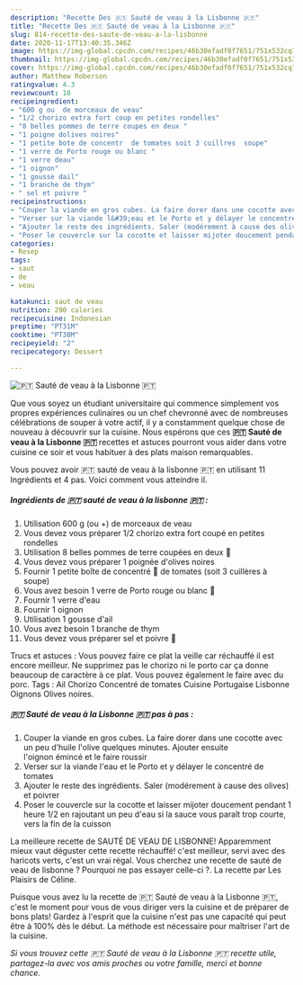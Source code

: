 ```yaml
---
description: "Recette Des 🇵🇹 Sauté de veau à la Lisbonne 🇵🇹"
title: "Recette Des 🇵🇹 Sauté de veau à la Lisbonne 🇵🇹"
slug: 814-recette-des-saute-de-veau-a-la-lisbonne
date: 2020-11-17T13:40:35.346Z
image: https://img-global.cpcdn.com/recipes/46b30efadf0f7651/751x532cq70/🇵🇹-saute-de-veau-a-la-lisbonne-🇵🇹-photo-principale-de-la-recette.jpg
thumbnail: https://img-global.cpcdn.com/recipes/46b30efadf0f7651/751x532cq70/🇵🇹-saute-de-veau-a-la-lisbonne-🇵🇹-photo-principale-de-la-recette.jpg
cover: https://img-global.cpcdn.com/recipes/46b30efadf0f7651/751x532cq70/🇵🇹-saute-de-veau-a-la-lisbonne-🇵🇹-photo-principale-de-la-recette.jpg
author: Matthew Roberson
ratingvalue: 4.3
reviewcount: 10
recipeingredient:
- "600 g ou  de morceaux de veau"
- "1/2 chorizo extra fort coup en petites rondelles"
- "8 belles pommes de terre coupes en deux "
- "1 poigne dolives noires"
- "1 petite bote de concentr  de tomates soit 3 cuillres  soupe"
- "1 verre de Porto rouge ou blanc "
- "1 verre deau"
- "1 oignon"
- "1 gousse dail"
- "1 branche de thym"
- " sel et poivre "
recipeinstructions:
- "Couper la viande en gros cubes. La faire dorer dans une cocotte avec un peu d’huile l&#39;olive quelques minutes. Ajouter ensuite l&#39;oignon émincé et le faire roussir"
- "Verser sur la viande l&#39;eau et le Porto et y délayer le concentré de tomates"
- "Ajouter le reste des ingrédients. Saler (modérement à cause des olives) et poivrer"
- "Poser le couvercle sur la cocotte et laisser mijoter doucement pendant 1 heure 1/2 en rajoutant un peu d&#39;eau si la sauce vous paraît trop courte, vers la fin de la cuisson"
categories:
- Resep
tags:
- saut
- de
- veau

katakunci: saut de veau 
nutrition: 290 calories
recipecuisine: Indonesian
preptime: "PT31M"
cooktime: "PT38M"
recipeyield: "2"
recipecategory: Dessert

---
```



![🇵🇹 Sauté de veau à la Lisbonne 🇵🇹](https://img-global.cpcdn.com/recipes/46b30efadf0f7651/751x532cq70/🇵🇹-saute-de-veau-a-la-lisbonne-🇵🇹-photo-principale-de-la-recette.jpg)

Que vous soyez un étudiant universitaire qui commence simplement vos propres expériences culinaires ou un chef chevronné avec de nombreuses célébrations de souper à votre actif, il y a constamment quelque chose de nouveau à découvrir sur la cuisine. Nous espérons que ces <strong> 🇵🇹 Sauté de veau à la Lisbonne 🇵🇹 </strong> recettes et astuces pourront vous aider dans votre cuisine ce soir et vous habituer à des plats maison remarquables.

<!--inarticleads1-->

Vous pouvez avoir 🇵🇹 sauté de veau à la lisbonne 🇵🇹 en utilisant 11 Ingrédients et 4 pas. Voici comment vous atteindre il.

##### Ingrédients de 🇵🇹 sauté de veau à la lisbonne 🇵🇹 :

1. Utilisation 600 g (ou +) de morceaux de veau
1. Vous devez vous préparer 1/2 chorizo extra fort coupé en petites rondelles
1. Utilisation 8 belles pommes de terre coupées en deux 🥔
1. Vous devez vous préparer 1 poignée d&#39;olives noires
1. Fournir 1 petite boîte de concentré 🍅 de tomates (soit 3 cuillères à soupe)
1. Vous avez besoin 1 verre de Porto rouge ou blanc 🍷
1. Fournir 1 verre d&#39;eau
1. Fournir 1 oignon
1. Utilisation 1 gousse d&#39;ail
1. Vous avez besoin 1 branche de thym
1. Vous devez vous préparer  sel et poivre 🧂


Trucs et astuces : Vous pouvez faire ce plat la veille car réchauffé il est encore meilleur. Ne supprimez pas le chorizo ni le porto car ça donne beaucoup de caractère à ce plat. Vous pouvez également le faire avec du porc. Tags : Ail Chorizo Concentré de tomates Cuisine Portugaise Lisbonne Oignons Olives noires. 

<!--inarticleads2-->

##### 🇵🇹 Sauté de veau à la Lisbonne 🇵🇹 pas à pas :

1. Couper la viande en gros cubes. La faire dorer dans une cocotte avec un peu d’huile l&#39;olive quelques minutes. Ajouter ensuite l&#39;oignon émincé et le faire roussir
1. Verser sur la viande l&#39;eau et le Porto et y délayer le concentré de tomates
1. Ajouter le reste des ingrédients. Saler (modérement à cause des olives) et poivrer
1. Poser le couvercle sur la cocotte et laisser mijoter doucement pendant 1 heure 1/2 en rajoutant un peu d&#39;eau si la sauce vous paraît trop courte, vers la fin de la cuisson


La meilleure recette de SAUTÉ DE VEAU DE LISBONNE! Apparemment mieux vaut déguster cette recette réchauffé! c&#39;est meilleur, servi avec des haricots verts, c&#39;est un vrai régal. Vous cherchez une recette de sauté de veau de lisbonne ? Pourquoi ne pas essayer celle-ci ?. La recette par Les Plaisirs de Céline. 

<!--inarticleads1-->

<p>
Puisque vous avez lu la recette de 🇵🇹 Sauté de veau à la Lisbonne 🇵🇹, c'est le moment pour vous de vous diriger vers la cuisine et de préparer de bons plats! Gardez à l'esprit que la cuisine n'est pas une capacité qui peut être à 100% dès le début. La méthode est nécessaire pour maîtriser l'art de la cuisine.
</p>

<p>
<i>Si vous trouvez cette 🇵🇹 Sauté de veau à la Lisbonne 🇵🇹 recette utile, partagez-la avec vos amis proches ou votre famille, merci et bonne chance.</i>
</p>
